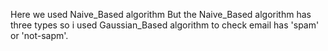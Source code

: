 Here we used Naive_Based algorithm
But the Naive_Based algorithm has three types so i used Gaussian_Based algorithm to check email has 'spam' or 'not-sapm'.
